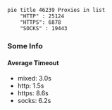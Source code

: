 
```mermaid
pie title 46239 Proxies in list
    "HTTP" : 25124
    "HTTPS": 6878
    "SOCKS" : 19443
```

### Some Info
#### Average Timeout

- mixed: 3.0s
- http: 1.5s
- https: 8.6s
- socks: 6.2s